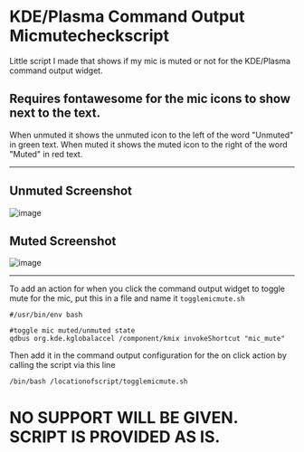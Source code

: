 # KDE/Plasma Command Output Micmutecheckscript
Little script I made that shows if my mic is muted or not for the KDE/Plasma command output widget. 
## Requires fontawesome for the mic icons to show next to the text.
When unmuted it shows the unmuted icon to the left of the word "Unmuted" in green text. When muted it shows the muted icon to the right of the word "Muted" in red text. 

---

## Unmuted Screenshot
![image](https://user-images.githubusercontent.com/12705139/216751920-b1bd20eb-7399-4877-a75a-543d25f01ac0.png)

## Muted Screenshot
![image](https://user-images.githubusercontent.com/12705139/216751973-04778bf7-0a96-4be8-a44d-505972b777c0.png)

---

To add an action for when you click the command output widget to toggle mute for the mic, put this in a file and name it `togglemicmute.sh`
```
#/usr/bin/env bash

#toggle mic muted/unmuted state
qdbus org.kde.kglobalaccel /component/kmix invokeShortcut "mic_mute"
```

Then add it in the command output configuration for the on click action by calling the script via this line
```
/bin/bash /locationofscript/togglemicmute.sh
```

# NO SUPPORT WILL BE GIVEN. SCRIPT IS PROVIDED AS IS.


